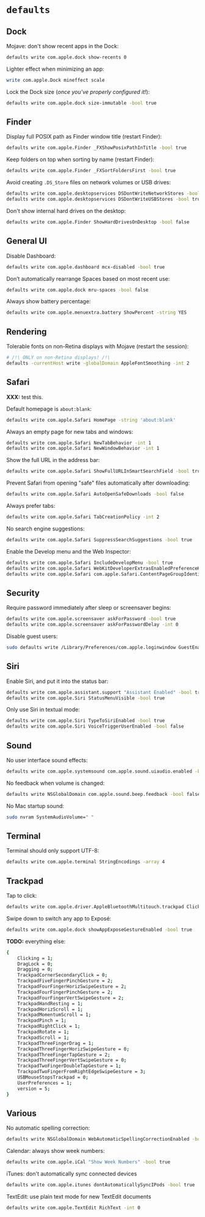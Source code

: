 # `defaults`

## Dock

Mojave: don't show recent apps in the Dock:
```sh
defaults write com.apple.dock show-recents 0
```

Lighter effect when minimizing an app:
```sh
write com.apple.Dock mineffect scale
```

Lock the Dock size (*once you've properly configured it!*):
```sh
defaults write com.apple.dock size-immutable -bool true
```

## Finder

Display full POSIX path as Finder window title (restart Finder):
```sh
defaults write com.apple.Finder _FXShowPosixPathInTitle -bool true
```

Keep folders on top when sorting by name (restart Finder):
```sh
defaults write com.apple.Finder _FXSortFoldersFirst -bool true
```

Avoid creating `.DS_Store` files on network volumes or USB drives:
```sh
defaults write com.apple.desktopservices DSDontWriteNetworkStores -bool true
defaults write com.apple.desktopservices DSDontWriteUSBStores -bool true
```

Don't show internal hard drives on the desktop:
```sh
defaults write com.apple.Finder ShowHardDrivesOnDesktop -bool false
```

## General UI

Disable Dashboard:
```sh
defaults write com.apple.dashboard mcx-disabled -bool true
```

Don’t automatically rearrange Spaces based on most recent use:
```sh
defaults write com.apple.dock mru-spaces -bool false
```

Always show battery percentage:
```sh
defaults write com.apple.menuextra.battery ShowPercent -string YES
```

## Rendering

Tolerable fonts on non-Retina displays with Mojave (restart the session):
```sh
# /!\ ONLY on non-Retina displays! /!\
defaults -currentHost write -globalDomain AppleFontSmoothing -int 2
```

## Safari

**XXX:** test this.

Default homepage is `about:blank`:
```sh
defaults write com.apple.Safari HomePage -string 'about:blank'
```

Always an empty page for new tabs and windows:
```sh
defaults write com.apple.Safari NewTabBehavior -int 1
defaults write com.apple.Safari NewWindowBehavior -int 1
```

Show the full URL in the address bar:
```sh
defaults write com.apple.Safari ShowFullURLInSmartSearchField -bool true
```

Prevent Safari from opening "safe" files automatically after downloading:
```sh
defaults write com.apple.Safari AutoOpenSafeDownloads -bool false
```

Always prefer tabs:
```sh
defaults write com.apple.Safari TabCreationPolicy -int 2
```

No search engine suggestions:
```sh
defaults write com.apple.Safari SuppressSearchSuggestions -bool true
```

Enable the Develop menu and the Web Inspector:
```sh
defaults write com.apple.Safari IncludeDevelopMenu -bool true
defaults write com.apple.Safari WebKitDeveloperExtrasEnabledPreferenceKey -bool true
defaults write com.apple.Safari com.apple.Safari.ContentPageGroupIdentifier.WebKit2DeveloperExtrasEnabled -bool true
```

## Security

Require password immediately after sleep or screensaver begins:
```sh
defaults write com.apple.screensaver askForPassword -bool true
defaults write com.apple.screensaver askForPasswordDelay -int 0
```

Disable guest users:
```sh
sudo defaults write /Library/Preferences/com.apple.loginwindow GuestEnabled -bool false
```

## Siri

Enable Siri, and put it into the status bar:
```sh
defaults write com.apple.assistant.support "Assistant Enabled" -bool true
defaults write com.apple.Siri StatusMenuVisible -bool true
```

Only use Siri in textual mode:
```sh
defaults write com.apple.Siri TypeToSiriEnabled -bool true
defaults write com.apple.Siri VoiceTriggerUserEnabled -bool false
```

## Sound

No user interface sound effects:
```sh
defaults write com.apple.systemsound com.apple.sound.uiaudio.enabled -bool false
```

No feedback when volume is changed:
```sh
defaults write NSGlobalDomain com.apple.sound.beep.feedback -bool false
```

No Mac startup sound:
```sh
sudo nvram SystemAudioVolume=" "
```

## Terminal

Terminal should only support UTF-8:
```sh
defaults write com.apple.terminal StringEncodings -array 4
```

## Trackpad

Tap to click:
```sh
defaults write com.apple.driver.AppleBluetoothMultitouch.trackpad Clicking -bool true
```

Swipe down to switch any app to Exposé:
```sh
defaults write com.apple.dock showAppExposeGestureEnabled -bool true
```

**TODO:** everything else:
```sh
{
    Clicking = 1;
    DragLock = 0;
    Dragging = 0;
    TrackpadCornerSecondaryClick = 0;
    TrackpadFiveFingerPinchGesture = 2;
    TrackpadFourFingerHorizSwipeGesture = 2;
    TrackpadFourFingerPinchGesture = 2;
    TrackpadFourFingerVertSwipeGesture = 2;
    TrackpadHandResting = 1;
    TrackpadHorizScroll = 1;
    TrackpadMomentumScroll = 1;
    TrackpadPinch = 1;
    TrackpadRightClick = 1;
    TrackpadRotate = 1;
    TrackpadScroll = 1;
    TrackpadThreeFingerDrag = 1;
    TrackpadThreeFingerHorizSwipeGesture = 0;
    TrackpadThreeFingerTapGesture = 2;
    TrackpadThreeFingerVertSwipeGesture = 0;
    TrackpadTwoFingerDoubleTapGesture = 1;
    TrackpadTwoFingerFromRightEdgeSwipeGesture = 3;
    USBMouseStopsTrackpad = 0;
    UserPreferences = 1;
    version = 5;
}
```

## Various

No automatic spelling correction:
```sh
defaults write NSGlobalDomain WebAutomaticSpellingCorrectionEnabled -bool false
```

Calendar: always show week numbers:
```sh
defaults write com.apple.iCal "Show Week Numbers" -bool true
```

iTunes: don't automatically sync connected devices
```sh
defaults write com.apple.itunes dontAutomaticallySyncIPods -bool true
```

TextEdit: use plain text mode for new TextEdit documents
```sh
defaults write com.apple.TextEdit RichText -int 0
```
